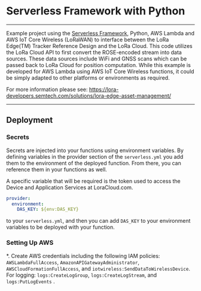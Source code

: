 # Serverless Framework with Python

---

Example project using the [Serverless Framework](https://serverless.com), 
Python, AWS Lambda and AWS IoT Core Wireless (LoRaWAN) to interface between 
the LoRa Edge(TM) Tracker Reference Design and the LoRa Cloud. This code 
utilizes the LoRa Cloud API to first convert the ROSE-encoded stream into data 
sources. These data sources include WiFi and GNSS scans which can be passed 
back to LoRa Cloud for position computation. While this example is developed 
for AWS Lambda using AWS IoT Core Wireless functions, it could be simply 
adapted to other platforms or environments as required.

For more information please see: https://lora-developers.semtech.com/solutions/lora-edge-asset-management/

---

## Deployment

### Secrets

Secrets are injected into your functions using environment variables. By 
defining variables in the provider section of the `serverless.yml` you add 
them to the environment of the deployed function. From there, you can reference 
them in your functions as well.

A specific variable that will be required is the token used to access the Device 
and Application Services at LoraCloud.com. 
```yml
provider:
  environment:
    DAS_KEY: ${env:DAS_KEY}
```
to your `serverless.yml`, and then you can add `DAS_KEY` to your environment 
variables to be deployed with your function.

### Setting Up AWS

*. Create AWS credentials including the following IAM policies: `AWSLambdaFullAccess`, `AmazonAPIGatewayAdministrator`, `AWSCloudFormationFullAccess`, and `iotwireless:SendDataToWirelessDevice`. For logging: `logs:CreateLogGroup`, `logs:CreateLogStream`, and `logs:PutLogEvents` 
    .



